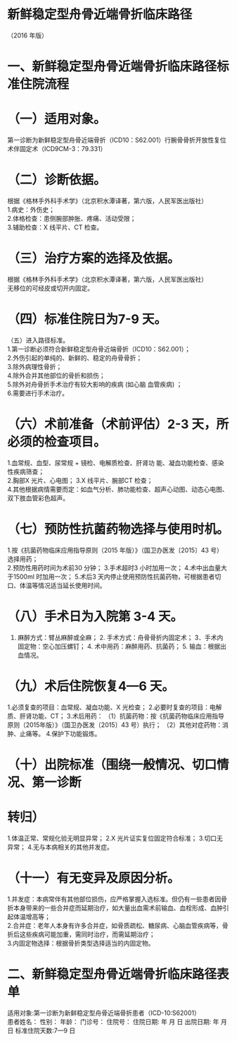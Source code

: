 # 新鲜稳定型舟骨近端骨折临床路径  
（2016 年版）  
# 一、新鲜稳定型舟骨近端骨折临床路径标准住院流程  
# （一）适用对象。  
第一诊断为新鲜稳定型舟骨近端骨折（ICD10：S62.001）行腕骨骨折开放性复位术伴固定术（ICD9CM-3：79.331）  
# （二）诊断依据。  
根据《格林手外科手术学》（北京积水潭译著，第六版，人民军医出版社）  
1.病史：外伤史；  
2.体格检查：患侧腕部肿胀、疼痛、活动受限；  
3.辅助检查：X 线平片、CT 检查。  
# （三）治疗方案的选择及依据。  
根据《格林手外科手术学》（北京积水潭译著，第六版，人民军医出版社）  
无移位的可经皮或切开内固定。  
# （四）标准住院日为7-9 天。  
（五）进入路径标准。  
1.第一诊断必须符合新鲜稳定型舟骨近端骨折（ICD10：S62.001）；  
2.外伤引起的单纯的、新鲜的、稳定的舟骨骨折；  
3.除外病理性骨折；  
4.除外合并其他部位的骨折和损伤；  
5.除外对舟骨折手术治疗有较大影响的疾病 (如心脑 血管疾病) ；  
6.需要进行手术治疗。  
# （六）术前准备（术前评估）2-3 天，所必须的检查项目。  
1.血常规、血型、尿常规 $+$ 镜检、电解质检查、肝肾功 能、凝血功能检查、感染性疾病筛查；  
2.胸部X 光片、心电图； 3.X 线平片、腕部CT 检查；  
4.其他根据病情需要而定：如血气分析、肺功能检查、超声心动图、动态心电图、双下肢血管彩色超声。  
# （七）预防性抗菌药物选择与使用时机。  
1.按《抗菌药物临床应用指导原则（2015 年版）》（国卫办医发〔2015〕43 号）选择用药；  
2.预防性用药时间为术前30 分钟； 3.手术超时3 小时加用一次； 4.术中出血量大于1500ml 时加用一次； 5.术后3 天内停止使用预防性抗菌药物，可根据患者切口、体温等情况适当延长使用时间。  
# （八）手术日为入院第 3-4 天。  
1. 麻醉方式：臂丛麻醉或全麻； 2. 手术方式：舟骨骨折内固定术； 3．手术内固定物：空心加压螺钉； 4. 术中用药：麻醉用药、抗菌药； 5. 输血：根据出血情况。  
# （九）术后住院恢复4—6 天。  
1.必须复查的项目：血常规、凝血功能、X 光检查； 2.必要时复查的项目：电解质、肝肾功能、CT； 3.术后用药： （1）抗菌药物：按《抗菌药物临床应用指导原则（2015年版）》（国卫办医发〔2015〕43 号）执行； （2）其他对症药物：消肿、止痛等。 4.保护下功能锻炼。  
# （十）出院标准（围绕一般情况、切口情况、第一诊断  
# 转归）  
1.体温正常、常规化验无明显异常； 2.X 光片证实复位固定符合标准； 3.切口无异常； 4.无与本病相关的其他并发症。  
# （十一）有无变异及原因分析。  
1.并发症：本病常伴有其他部位损伤，应严格掌握入选标准。但仍有一些患者因骨折本身带来的一些合并症而延期治疗，如大量出血需术前输血、血栓形成、血肿引起体温增高等；  
2.合并症：老年人本身有许多合并症，如骨质疏松、糖尿病、心脑血管疾病等，骨折后这些疾病可能加重，需同时治疗，而需延期治疗；  
3.内固定物选择：根据骨折类型选择适当的内固定物。  
# 二、新鲜稳定型舟骨近端骨折临床路径表单  
适用对象:第一诊断为新鲜稳定型舟骨近端骨折患者（ICD-10:S62001）  
患者姓名：         性别：      年龄：        门诊号：         住院号：           住院日期:     年  月  日    出院日期:    年  月  日     标准住院天数:7—9 日  
